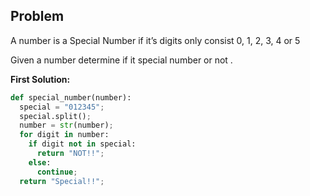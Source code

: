 ## Problem

A number is a Special Number if it’s digits only consist 0, 1, 2, 3, 4 or 5

Given a number determine if it special number or not .

**First Solution:**
```python
def special_number(number):
  special = "012345";
  special.split();
  number = str(number);
  for digit in number:
    if digit not in special:
      return "NOT!!";
    else:
      continue;
  return "Special!!";
```